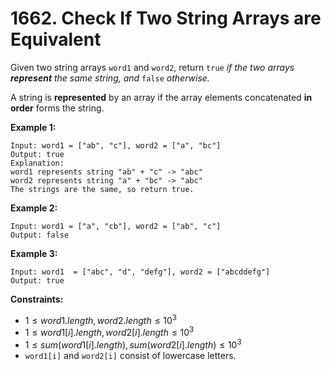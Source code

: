# 1662. Check If Two String Arrays are Equivalent

Given two string arrays `word1` and `word2`, return `true` *if the two arrays **represent** the same string, and* `false` *otherwise.*

A string is **represented** by an array if the array elements concatenated **in order** forms the string.

**Example 1:**

```()
Input: word1 = ["ab", "c"], word2 = ["a", "bc"]
Output: true
Explanation:
word1 represents string "ab" + "c" -> "abc"
word2 represents string "a" + "bc" -> "abc"
The strings are the same, so return true.
```

**Example 2:**

```()
Input: word1 = ["a", "cb"], word2 = ["ab", "c"]
Output: false
```

**Example 3:**

```()
Input: word1  = ["abc", "d", "defg"], word2 = ["abcddefg"]
Output: true
```

**Constraints:**

- $1 \leq word1.length, word2.length \leq 10^3$
- $1 \leq word1[i].length, word2[i].length \leq 10^3$
- $1 \leq sum(word1[i].length), sum(word2[i].length) \leq 10^3$
- `word1[i]` and `word2[i]` consist of lowercase letters.
